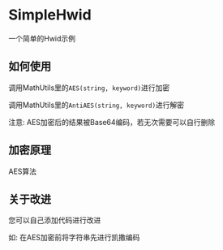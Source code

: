 # SimpleHwid
一个简单的Hwid示例

## 如何使用
调用MathUtils里的`AES(string, keyword)`进行加密

调用MathUtils里的`AntiAES(string, keyword)`进行解密

注意: AES加密后的结果被Base64编码，若无次需要可以自行删除

## 加密原理
AES算法

## 关于改进
您可以自己添加代码进行改进

如: 在AES加密前将字符串先进行凯撒编码
